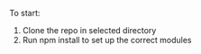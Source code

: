 To start:
  1. Clone the repo in selected directory
  2. Run npm install to set up the correct modules
